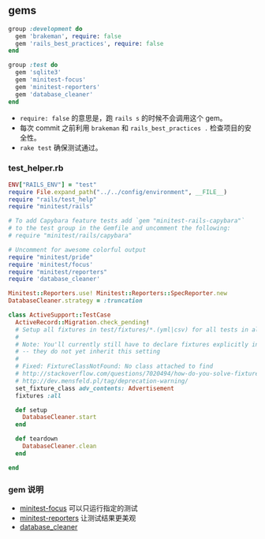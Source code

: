 ## gems

```ruby
group :development do
  gem 'brakeman', require: false
  gem 'rails_best_practices', require: false
end

group :test do
  gem 'sqlite3'
  gem 'minitest-focus'
  gem 'minitest-reporters'
  gem 'database_cleaner'
end
```

* `require: false` 的意思是，跑 `rails s` 的时候不会调用这个 gem。
* 每次 commit 之前利用 `brakeman` 和 `rails_best_practices .` 检查项目的安全性。
* `rake test` 确保测试通过。

### test_helper.rb

```ruby
ENV["RAILS_ENV"] = "test"
require File.expand_path("../../config/environment", __FILE__)
require "rails/test_help"
require "minitest/rails"

# To add Capybara feature tests add `gem "minitest-rails-capybara"`
# to the test group in the Gemfile and uncomment the following:
# require "minitest/rails/capybara"

# Uncomment for awesome colorful output
require "minitest/pride"
require 'minitest/focus'
require "minitest/reporters"
require 'database_cleaner'

Minitest::Reporters.use! Minitest::Reporters::SpecReporter.new
DatabaseCleaner.strategy = :truncation

class ActiveSupport::TestCase
  ActiveRecord::Migration.check_pending!
  # Setup all fixtures in test/fixtures/*.(yml|csv) for all tests in alphabetical order.
  #
  # Note: You'll currently still have to declare fixtures explicitly in integration tests
  # -- they do not yet inherit this setting
  #
  # Fixed: FixtureClassNotFound: No class attached to find
  # http://stackoverflow.com/questions/7020494/how-do-you-solve-fixtureclassnotfound-no-class-attached-to-find
  # http://dev.mensfeld.pl/tag/deprecation-warning/
  set_fixture_class adv_contents: Advertisement
  fixtures :all

  def setup
    DatabaseCleaner.start
  end

  def teardown
    DatabaseCleaner.clean
  end

end
```

### gem 说明

* [minitest-focus](https://github.com/seattlerb/minitest-focus) 可以只运行指定的测试
* [minitest-reporters](https://github.com/kern/minitest-reporters) 让测试结果更美观
* [database_cleaner](https://github.com/DatabaseCleaner/database_cleaner)
